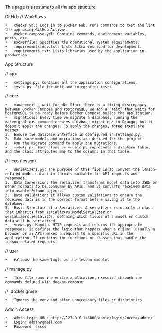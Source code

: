 This page is a resume to all the app structure

GitHub // Workflows

	•	checks.yml: Logs in to Docker Hub, runs commands to test and lint the app using GitHub Actions.
	•	docker-compose.yml: Contains commands, environment variables, ports, etc.
	•	Dockerfile: Specifies the operational system requirements.
	•	requirements.dev.txt: Lists libraries used for development.
	•	requirements.txt: Lists libraries used by the application in production.

App Structure

// app

	•	settings.py: Contains all the application configurations.
	•	tests.py: File for unit and integration tests.

// core

	•	management - wait_for_db: Since there is a timing discrepancy between Docker Compose and PostgreSQL, we add a “test” that waits for PostgreSQL to be ready before Docker Compose builds the application.
	•	migrations: Every time we migrate a database, running the makemigrations command creates database migrations in Django, but it doesn’t apply the changes. To apply the changes, three steps are needed:
	1.	Ensure the database interface is configured in settings.py.
	2.	Make sure models and migrations are defined for the project.
	3.	Run the migrate command to apply the migrations.
	•	models.py: Each class in models.py represents a database table, and the class attributes map to the columns in that table.

// licao (lesson)

	•	serializers.py: The purpose of this file is to convert the lesson-related model data into formats suitable for API requests and responses.
	1.	Data Conversion: The serializer transforms model data into JSON or other formats to be consumed by APIs, and it converts received data into usable Python objects.
	2.	Data Validation: It allows custom validations to ensure the received data is in the correct format before saving it to the database.
	3.	Basic Structure of a Serializer: A serializer is usually a class that inherits from serializers.ModelSerializer or serializers.Serializer, defining which fields of a model or custom data will be serialized.
	•	views.py: Handles HTTP requests and returns the appropriate responses. It defines the logic that happens when a client (usually a browser or an API) makes a request to a specific URL in the application. It contains the functions or classes that handle the lesson-related requests.

// user

	•	Follows the same logic as the lesson module.

// manage.py

	•	This file runs the entire application, executed through the commands defined with docker-compose.

// .dockerignore

	•	Ignores the venv and other unnecessary files or directories.

Admin Access

	•	Admin Login URL: http://127.0.0.1:8000/admin/login/?next=/admin/
	•	Login: admin@gmail.com
	•	Password: sssss
